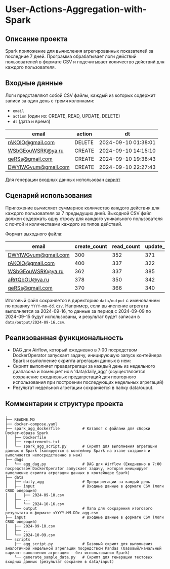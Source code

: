 # User-Actions-Aggregation-with-Spark

## Описание проекта
Spark приложение для вычисления агрегированных показателей за последние 7 дней. Программа обрабатывает логи действий пользователей в формате CSV и подсчитывает количество действий для каждого пользователя.

## Входные данные
Логи представляют собой CSV файлы, каждый из которых содержит записи за один день с тремя колонками:
- `email`
- `action` (один из: CREATE, READ, UPDATE, DELETE)
- `dt` (дата и время)

| email               | action | dt                  |
|---------------------|--------|---------------------|
| rAKOlO@gmail.com     | DELETE | 2024-09-10 01:38:01 |
| WSbGEouWSRK@ya.ru    | CREATE | 2024-09-10 14:15:10 |
| qeRSs@gmail.com      | CREATE | 2024-09-10 19:38:43 |
| DWYlWGvum@gmail.com  | CREATE | 2024-09-10 22:27:43 |

Для генерации входных данных использован [скрипт](https://github.com/andreyyarigin/user-actions-aggregation-test-case/blob/main/scripts/generate_sample_data.py)

## Сценарий использования
Приложение вычисляет суммарное количество каждого действия для каждого пользователя за 7 предыдущих дней. Выходной CSV файл должен содержать одну строку для каждого уникального пользователя с почтой и количествами каждого из типов действий. 

Формат выходного файла:

| email               | create_count | read_count | update_count | delete_count |
|---------------------|--------------|------------|--------------|--------------|
| DWYlWGvum@gmail.com  | 300          | 352        | 371          | 351          |
| rAKOlO@gmail.com     | 400          | 337        | 322          | 347          |
| WSbGEouWSRK@ya.ru    | 362          | 337        | 385          | 349          |
| aRrtQbOU@ya.ru       | 378          | 350        | 342          | 347          |
| qeRSs@gmail.com      | 370          | 366        | 340          | 346          |


Итоговый файл сохраняется в директорию `data/output` с именованием по правилу `YYYY-mm-dd.csv`. Например, если вычисление агрегата выполняется за 2024-09-16, то данные за период с 2024-09-09 по 2024-09-15 будут использованы, и результат будет записан в `data/output/2024-09-16.csv`.

## Реализованная функциональность
- DAG для Airflow, который ежедневно в 7:00 посредством DockerOperator запускает задачу, иницирующую запуск контейнера Spark и выполнение скрипта агрегации данных в нем:
- Скрипт выполняет преадагрегаци за каждый день из недельного диапазона и помещает их в 'data/daily_agg' (осуществляется сохранение ежедневных предагрегаций для повторного использования при построении последующих недельных агрегаций)
- Результат недельной агрегации сохраняется в папку data/ouput.

## Комментарии к структуре проекта
```
.
├── README.MD
├── docker-compose.yaml
├── spark_agg_dockerfile          # Каталог с файлами для сборки Docker-образа Spark
│   ├── Dockerfile
│   ├── requirements.txt
│   └── spark_agg_script.py       # Скрипт для выполнения агрегации данных в Spark (копируется в контейнер Spark на этапе создания и выполняется непосредственно в нем)
├── dags                          
│   └── agg_dag.py                # DAG для Airflow (Ежедневно в 7:00 посредством DockerOperator запускает задачу, которая инициирует выполнение скрипта агрегации данных в контейнере Spark)
├── data
│   ├── daily_agg                 # Предагрегации за каждый день
│   ├── input                     # Входные данные в формате CSV (логи CRUD операций)
│   │   ├── 2024-09-10.csv
│   ├── ...
│   │   └── 2024-10-16.csv
│   └── output                    # Папа для сохрарения итогового результата в формате <YYYY-MM-DD>_agg.csv 
├── input                         # Входные данные в формате CSV (логи CRUD операций)
│   ├── 2024-09-10.csv
│   ├── ...
│   └── 2024-10-09.csv
└── scripts                       
    ├── agg_script.py             # Базовый скрипт для выполнения аналогичной недельной агрегации посредством Pandas (базовый/начальный вариант выполнения агрегации - без использования Spark)
    └── generate_sample_data.py   # Скрипт для генерации тестовых входных данных (результат сохранен в data/input)
```